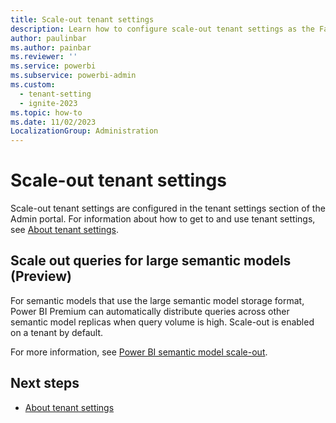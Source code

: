 ```yaml
---
title: Scale-out tenant settings
description: Learn how to configure scale-out tenant settings as the Fabric administrator.
author: paulinbar
ms.author: painbar
ms.reviewer: ''
ms.service: powerbi
ms.subservice: powerbi-admin
ms.custom:
  - tenant-setting
  - ignite-2023
ms.topic: how-to
ms.date: 11/02/2023
LocalizationGroup: Administration
---
```


# Scale-out tenant settings

Scale-out tenant settings are configured in the tenant settings section of the Admin portal. For information about how to get to and use tenant settings, see [About tenant settings](tenant-settings-index.md).

## Scale out queries for large semantic models (Preview)

For semantic models that use the large semantic model storage format, Power BI Premium can automatically distribute queries across other semantic model replicas when query volume is high. Scale-out is enabled on a tenant by default.

For more information, see [Power BI semantic model scale-out](/power-bi/enterprise/service-premium-scale-out).

## Next steps

* [About tenant settings](tenant-settings-index.md)
